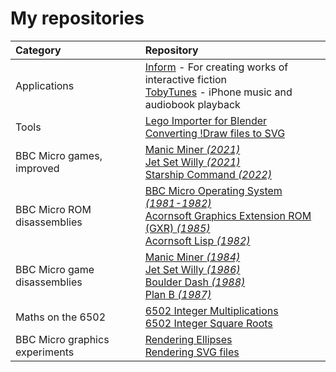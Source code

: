 # My repositories

| Category     | Repository |
|:-------------|:-----------|
| Applications | [Inform](https://github.com/TobyLobster/Inform) - For creating works of interactive fiction<br>[TobyTunes](https://github.com/TobyLobster/TobyTunesApp) - iPhone music and audiobook playback |
| Tools        | [Lego Importer for Blender](https://github.com/TobyLobster/ImportLDraw)<br>[Converting !Draw files to SVG](https://github.com/TobyLobster/DrawConversion) |
| BBC Micro games, improved | [Manic Miner *(2021)*](https://github.com/TobyLobster/ManicMiner2021)<br>[Jet Set Willy *(2021)*](https://github.com/TobyLobster/jsw2021)<br>[Starship Command *(2022)*](https://github.com/TobyLobster/StarshipCommand2022) |
| BBC Micro ROM disassemblies | [BBC Micro Operating System *(1981-1982)*](https://github.com/TobyLobster/mos)<br>[Acornsoft Graphics Extension ROM (GXR) *(1985)*](https://github.com/TobyLobster/GXR-pages)<br>[Acornsoft Lisp *(1982)*](https://github.com/TobyLobster/lisp)|
| BBC Micro game disassemblies | [Manic Miner *(1984)*](https://github.com/TobyLobster/ManicMiner)<br>[Jet Set Willy *(1986)*](https://github.com/TobyLobster/jsw)<br>[Boulder Dash *(1988)*](https://github.com/TobyLobster/Boulderdash)<br>[Plan B *(1987)*](https://github.com/TobyLobster/PlanB) |
| Maths on the 6502 | [6502 Integer Multiplications](https://github.com/TobyLobster/multiply_test)<br>[6502 Integer Square Roots](https://github.com/TobyLobster/sqrt_test) |
| BBC Micro graphics experiments | [Rendering Ellipses](https://github.com/TobyLobster/ellipse)<br>[Rendering SVG files](https://github.com/TobyLobster/svgtest) |
